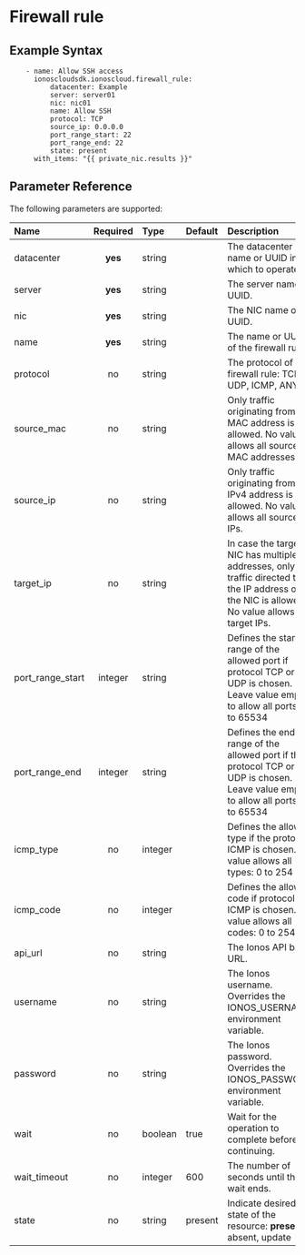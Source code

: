 # Firewall rule

## Example Syntax

```text
    - name: Allow SSH access
      ionoscloudsdk.ionoscloud.firewall_rule:
          datacenter: Example
          server: server01
          nic: nic01
          name: Allow SSH
          protocol: TCP
          source_ip: 0.0.0.0
          port_range_start: 22
          port_range_end: 22
          state: present
      with_items: "{{ private_nic.results }}"
```

## Parameter Reference

The following parameters are supported:

| Name | Required | Type | Default | Description |
| :--- | :---: | :--- | :--- | :--- |
| datacenter | **yes** | string |  | The datacenter name or UUID in which to operate. |
| server | **yes** | string |  | The server name or UUID. |
| nic | **yes** | string |  | The NIC name or UUID. |
| name | **yes** | string |  | The name or UUID of the firewall rule. |
| protocol | no | string |  | The protocol of the firewall rule: TCP, UDP, ICMP, ANY |
| source\_mac | no | string |  | Only traffic originating from the MAC address is allowed. No value allows all source MAC addresses. |
| source\_ip | no | string |  | Only traffic originating from the IPv4 address is allowed. No value allows all source IPs. |
| target\_ip | no | string |  | In case the target NIC has multiple IP addresses, only traffic directed to the IP address of the NIC is allowed. No value allows all target IPs. |
| port\_range\_start | integer | string |  | Defines the start range of the allowed port if protocol TCP or UDP is chosen. Leave value empty to allow all ports: 1 to 65534 |
| port\_range\_end | integer | string |  | Defines the end range of the allowed port if the protocol TCP or UDP is chosen. Leave value empty to allow all ports: 1 to 65534 |
| icmp\_type | no | integer |  | Defines the allowed type if the protocol ICMP is chosen. No value allows all types: 0 to 254 |
| icmp\_code | no | integer |  | Defines the allowed code if protocol ICMP is chosen. No value allows all codes: 0 to 254 |
| api\_url | no | string |  | The Ionos API base URL. |
| username | no | string |  | The Ionos username. Overrides the IONOS\_USERNAME environment variable. |
| password | no | string |  | The Ionos password. Overrides the IONOS\_PASSWORD environment variable. |
| wait | no | boolean | true | Wait for the operation to complete before continuing. |
| wait\_timeout | no | integer | 600 | The number of seconds until the wait ends. |
| state | no | string | present | Indicate desired state of the resource: **present**, absent, update |

